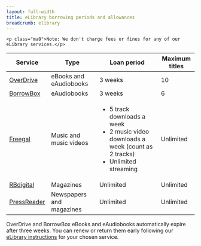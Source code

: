 ```yaml
---
layout: full-width
title: eLibrary borrowing periods and allowances
breadcrumb: elibrary
---
```


<div class="{% include /c/generic-panel.html %}">

    <p class="ma0">Note: We don't charge fees or fines for any of our eLibrary services.</p>

</div>

<table class="pure-table pure-table-bordered">
  <thead>
    <th>
      Service
    </th>
    <th>
      Type
    </th>
    <th>
      Loan period
    </th>
    <th>
      Maximum titles
    </th>
  </thead>
  <tbody>
    <tr>
      <td>
        <a href="/elibrary/overdrive/">OverDrive</a>
      </td>
      <td>
        eBooks and eAudiobooks
      </td>
      <td>
        3 weeks
      </td>
      <td>
        10
      </td>
    </tr>
    <tr>
      <td>
        <a href="/elibrary/borrowbox/">BorrowBox</a>
      </td>
      <td>
        eAudiobooks
      </td>
      <td>
        3 weeks
      </td>
      <td>
        6
      </td>
    </tr>
    <tr>
      <td>
        <a href="/elibrary/freegal/">Freegal</a>
      </td>
      <td>
        Music and music videos
      </td>
      <td>
      <ul class="list pa0 ma0">
        <li>5 track downloads a week</li><li>2 music video downloads a week (count as 2 tracks)</li><li>Unlimited streaming</li>
      </ul>
      </td>
      <td>
        Unlimited
      </td>
    </tr>
    <tr>
      <td>
        <a href="/elibrary/rbdigital/">RBdigital</a>
      </td>
      <td>
        Magazines
      </td>
      <td>
        Unlimited
      </td>
      <td>
        Unlimited
      </td>
    </tr>
    <tr>
      <td>
        <a href="/elibrary/press-reader/">PressReader</a>
      </td>
      <td>
        Newspapers and magazines
      </td>
      <td>
        Unlimited
      </td>
      <td>
        Unlimited
      </td>
    </tr>
  </tbody>
</table>

<p>OverDrive and BorrowBox eBooks and eAudiobooks automatically expire after three weeks. You can renew or return them early following our <a href="/elibrary">eLibrary instructions</a> for your chosen service.</p>
